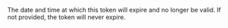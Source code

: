 The date and time at which this token will expire and no longer be valid. If not provided, the token will never expire.
